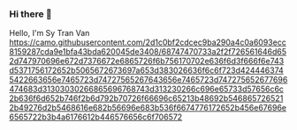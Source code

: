 ### Hi there 👋
Hello, I'm Sy Tran Van
https://camo.githubusercontent.com/2d1c0bf2cdcec9ba290a4c0a6093ecc8159287cda9e1bfa43bda620045de3408/68747470733a2f2f726561646d652d747970696e672d7376672e6865726f6b756170702e636f6d3f666f6e743d5371756172652b5065672673697a653d383026636f6c6f723d4244463745422663656e7465723d74727565267643656e7465723d747275652677696474683d31303030266865696768743d313230266c696e65733d57656c6c2b636f6d652b746f2b6d792b70726f66696c65213b48692b5468657265212b49276d2b5468616e682b56696e683b536f6674776172652b456e67696e6565722b3b4a6176612b446576656c6f706572

<!--
**sytranvan2205/sytranvan2205** is a ✨ _special_ ✨ repository because its `README.md` (this file) appears on your GitHub profile.

Here are some ideas to get you started:

- 🔭 I’m currently working on ...
- 🌱 I’m currently learning ...
- 👯 I’m looking to collaborate on ...
- 🤔 I’m looking for help with ...
- 💬 Ask me about ...
- 📫 How to reach me: ...
- 😄 Pronouns: ...
- ⚡ Fun fact: ...
-->
